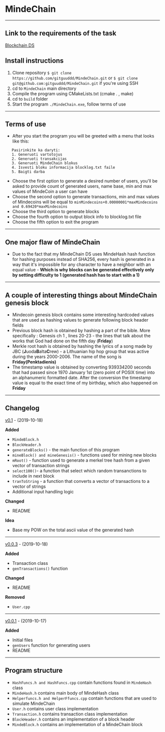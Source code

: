 # MindeChain

---
## Link to the requirements of the task
[Blockchain DS](https://github.com/blockchain-group/Blockchain-technologijos/blob/master/pratybos/2uzduotis-Blockchain.md)
## Install instructions
1. Clone repository ```$ git clone https://github.com/gitguuddd/MindeChain.git``` or ```$ git clone git@github.com:gitguuddd/MindeChain.git``` if you're using SSH
1. cd to ```MindeChain``` main directory
2. Compile the program using CMakeLists.txt (cmake . , make)
3. cd to ```build``` folder
5. Start the program  ```./MindeChain.exe```, follow terms of use
---
## Terms of use

- After you start the program you will be greeted with a menu that looks like this:
```
   Pasirinkite ka daryti:
   1. Generuoti vartotojus
   2. Generuoti transakcijas
   3. Generuoti MindeChain blokus
   4. Isvesti bloku informacija blocklog.txt faile
   5. Baigti darba

   ``` 
- Choose the first option to generate a desired number of users, you'll be asked to provide count of generated users, name base, min and max values of MindeCoin a user can have
- Choose the second option to generate transactions, min and max values of Mindecoins  will be equal to ```minMindecoins+0.00000001*maxMindecoins and 0.69420*maxMindecoins```
- Choose the third option to generate blocks
- Choose the fourth option to output block info to blocklog.txt file
- Choose the fifth option to exit the program

---

## One major flaw of MindeChain
- Due to the fact that my MindeChain DS uses MindeHash hash function for hashing purposes instead of SHA256, every hash is generated in a way that it's impossible for any character to have a neighbor with an equal value - **Which is why blocks can be generated effectively only by setting difficulty to 1 (generated hash has to start with a 1)**


---
## A couple of interesting things about MindeChain genesis block
- Mindecoin genesis block contains some interesting hardcoded values that are used as hashing values to generate following block header fields
- Previous block hash is obtained by hashing a part of the bible. More specifically : Genesis ch 1 , lines 20-23 - the lines that talk about the works that God had done on the fifth day (**Friday**)
- Merkle root hash is obtained by hashing the lyrics of a song made by JBC (**J**uoda**B**alta**C**rew) - a Lithuanian hip hop group that was active during the years 2000-2006. The name of the song is **Friday(Penktadienis)**
- The timestamp value is obtained by converting 939334200 seconds that had passed since 1970 January 1st (zero point of POSIX time) into an alphanumeric formatted date. After the conversion the timestamp value is equal to the exact time of my birthday, which also happened on **Friday**


---
## Changelog

[v0.1](https://github.com/gitguuddd/MindeChain/releases/tag/v0.1) - (2019-10-18)

**Added**
- ```MindeBlock.h```
- ```BlockHeader.h```
- ```generateBlocks()``` - the main function of this program
- ```mineBlock() and mineGenesis()``` - functions used for mining new blocks
- ```mRoot()``` - function used to generate a merkel tree hash from a given vector of transaction strings
- ```select100()```- a function that select which random transanctions to include in next block
- ```tranToString``` - a function that converts a vector of transactions to a vector of strings
- Additional input handling logic

**Changed**
- README

**Idea**
- Base my POW on the total ascii value of the generated hash

---
[v0.0.3](https://github.com/gitguuddd/MindeChain/releases/tag/v0.0.3) - (2019-10-18)

**Added**
- Transaction class
- ```genTransactions()``` function

**Changed**
- README

**Removed**
- ```User.cpp```

---
[v0.0.1](https://github.com/gitguuddd/MindeChain/releases/tag/v0.0.1) - (2019-10-17)

**Added**
- Initial files
- ```genUsers``` function for generating users
- README
---
## Program structure
- ```HashFuncs.h and HashFuncs.cpp``` contain functions found in ```MindeHash``` class
- ```MindeHash.h``` contains main body of MindeHash class
- ```Helperfuncs.h and HelperFfuncs.cpp``` contain functions that are used to simulate MindeChain
- ```User.h``` contains user class implementation
- ```Transaction.h``` contains transaction class implementation
- ```BlockHeader.h``` contains an implementation of a block header
- ```MindeBlock.h``` contains an implementation of a MindeChain block
